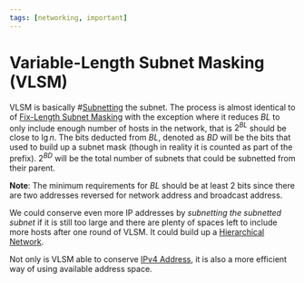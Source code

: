 ```yaml
---
tags: [networking, important]
---
```


# Variable-Length Subnet Masking (VLSM)

VLSM is basically #[Subnetting](202206280939.md) the subnet. The process is
almost identical to of [Fix-Length Subnet Masking](202210152323.md) with the
exception where it reduces $BL$ to only include enough number of hosts in the
network, that is $2^{BL}$ should be close to $\lg{n}$. The bits deducted from
$BL$, denoted as $BD$ will be the bits that used to build up a subnet mask
(though in reality it is counted as part of the prefix). $2^{BD}$ will be the
total number of subnets that could be subnetted from their parent.

**Note**: The minimum requirements for $BL$ should be at least 2 bits since
there are two addresses reversed for network address and broadcast address.

We could conserve even more IP addresses by *subnetting the subnetted subnet* if
it is still too large and there are plenty of spaces left to include more hosts
after one round of VLSM. It could build up a [Hierarchical Network](202207071052.md).

Not only is VLSM able to conserve [IPv4 Address](202206151453.md), it is also a
more efficient way of using available address space.
